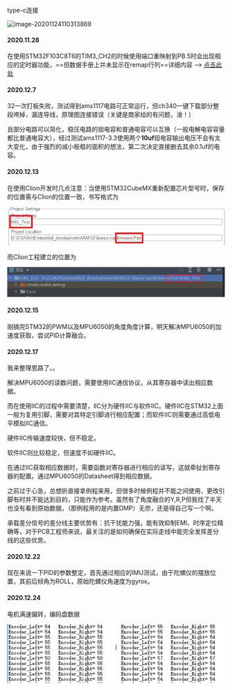 type-c连接

![image-20201124110313869](C:\Users\Administrator\AppData\Roaming\Typora\typora-user-images\image-20201124110313869.png)



#### 2020.11.28

在使用STM32F103C8T6的TIM3_CH2的时候使用端口重映射到PB.5时会出现相应的定时器功能，==但数据手册上并未显示在remap行列==详细内容	——>							[点击此处](https://blog.csdn.net/daoshuti/article/details/54017994)

#### 2020.12.7

32一次打板失败，测试得到ams1117电路可正常运行，但ch340一键下载部分整段垮掉，漏连导线，原理图连接错误（关键是商家给的有问题，淦！）

且部分电路可以简化，稳压电路的钽电容和普通电容可以互换（一般电解电容容量都比普通电容大），经过测试ams1117-3.3使用两个**10uf**钽电容输出电压不会有太大变化，由于强烈的减小板框的面积的想法，第二次决定直接删去其余0.1uf的电容。

#### 2020.12.13

在使用Clion开发时几点注意：当使用STM32CubeMX重新配置芯片型号时，保存的位置需与Clion的位置一致，书写格式为

![](image-20201213192117766.png)


而Clion工程建立的位置为

![](image-20201213192252629.png)

#### 2020.12.15

刚搞完STM32的PWM以及MPU6050的角度角度计算，明天解决MPU6050的加速度获取，尝试PID计算融合。





#### 2020.12.17

我来整理思路了。。

解决MPU6050的读数问题，需要使用IIC通信协议，从其寄存器中读出相应数据。

而在使用IIC的过程中需要清楚，IIC分为硬件IIC与软件IIC。硬件IIC在STM32上面一般为复用引脚，需要对其特定引脚进行相应配置；而软件IIC则需要通过高低电平模拟IIC通信。

硬件IIC传输速度较快，但不稳定。

软件IIC则比较稳定，但速度不如硬件IIC。

在通过IIC获取相应数据时，需要函数对寄存器进行相应的读写，这就牵扯到寄存器的配置。通过MPU6050的Datasheet得到相应数据。

之前过于心急，总想折直接拿例程来用，但很多时候例程并不能之间使用，更改引脚有时并不能达到目的，只能作为参考。虽然有了角度融合的Y,R,P但我找了半天也没有看到原始数据，（那例程用的是内置DMP）无奈，还是得自己写一个啊。



承载差分信号的差分线主要优势有：抗干扰能力强，能有效抑制EMI、时序定位精确等，对于PCB工程师来说，最关注的是如何确保在实际走线中能完全发挥差分线的这些优势。



#### 2020.12.22

现在来说一下PID的参数整定，首先通过相应的IMU测试，由于陀螺仪的摆放位置，其前后倾角为ROLL，原始陀螺仪角速度为gyrox。



#### 2020.12.24

电机满速偏转，编码盘数据

![image-20201224103351574](image-20201224103351574.png)